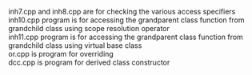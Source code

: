 inh7.cpp and inh8.cpp are for checking the various access specifiers <br />
inh10.cpp program is for accessing the grandparent class function from grandchild class using scope resolution operator <br />
inh11.cpp program is for accessing the grandparent class function from grandchild class using virtual base class <br />
or.cpp is program for overriding <br />
dcc.cpp is  program for derived class constructor
